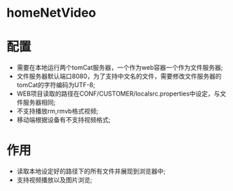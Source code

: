 # homeNetVideo
# 配置
  
* 需要在本地运行两个tomCat服务器，一个作为web容器一个作为文件服务器;
* 文件服务器默认端口8080，为了支持中文名的文件，需要修改文件服务器的tomCat的字符编码为UTF-8;
* WEB项目读取的路径在CONF/CUSTOMER/localsrc.properties中设定，与文件服务器相同;
* 不支持播放rm,rmvb格式视频;
* 移动端根据设备有不支持视频格式;

# 作用
* 读取本地设定好的路径下的所有文件并展现到浏览器中;
* 支持视频播放以及图片浏览;
  